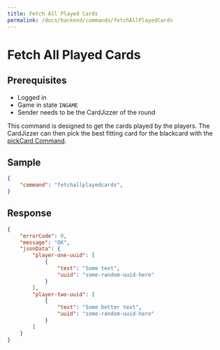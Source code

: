 ```yaml
---
title: Fetch All Played Cards
permalink: /docs/backend/commands/fetchAllPlayedCards
---
```


# Fetch All Played Cards

## Prerequisites
- Logged in
- Game in state `INGAME`
- Sender needs to be the CardJizzer of the round

This command is designed to get the cards played by the players. The CardJizzer can then pick the best fitting card for the blackcard with the [pickCard Command][pick-card].

## Sample
```json
{
    "command": "fetchallplayedcards",
}
```

## Response
```json
{
    "errorCode": 0,
    "message": "OK",
    "jsonData": {
        "player-one-uuid": [
            {
                "text": "Some text",
                "uuid": "some-random-uuid-here"
            }
        ],
        "player-two-uuid": [
            {
                "text": "Some better text",
                "uuid": "some-random-uuid-here"
            }
        ]
    }
}
```

[pick-card]: {{site.baseurl}}/docs/backend/commands/pickCard